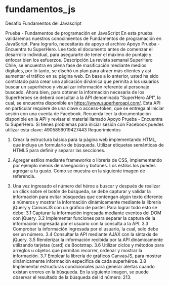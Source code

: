 # fundamentos_js
Desafio Fundamentos del Javascript

Prueba - Fundamentos de programación en
JavaScript
En esta prueba validaremos nuestros conocimientos de Fundamentos de programación en
JavaScript. Para lograrlo, necesitarás de apoyo el archivo Apoyo Prueba - Encuentra tu
SuperHero.
Lee todo el documento antes de comenzar el desarrollo individual, para asegurarte de tener
el máximo de puntaje y enfocar bien los esfuerzos.
Descripción
La revista semanal SuperHero Chile, se encuentra en plena fase de masificación mediante
medios digitales, por lo tanto, se diseñó un plan para atraer más clientes y así aumentar el
tráfico en su página web.
En base a lo anterior, usted ha sido contratado para crear una aplicación dinámica que permita
a los usuarios buscar un superhéroe y visualizar información referente al personaje buscado.
Ahora bien, para obtener la información necesaria de los Superhéroes se deberá consultar a
la API denominada “SuperHero API”, la cual, se encuentra disponible en
https://www.superheroapi.com/. Esta API en particular requiere de una clave o access-token,
que se entrega al iniciar sesión con una cuenta de Facebook. Recuerda leer la documentación
disponible en la API y revisar el material llamado Apoyo Prueba - Encuentra tu SuperHero.
Si tienes problemas para iniciar sesión con Facebook puedes utilizar esta clave:
4905856019427443
Requerimientos
1. Crear la estructura básica para la página web implementando HTML, que incluya un
formulario de búsqueda. Utilizar etiquetas semánticas de HTML5 para definir y
separar las secciones. 
2. Agregar estilos mediante frameworks o librería de CSS, implementando por ejemplo
menús de navegación y botones. Los estilos los puedes agregar a tu gusto. Como se
muestra en la siguiente imagen de referencia. 

3. Una vez ingresado el número del héroe a buscar y después de realizar un click sobre
el botón de búsqueda, se debe capturar y validar la información para evitar búsquedas
que contengan algún texto diferente a números y mostrar la información
dinámicamente mediante la librería jQuery y CanvasJS con un gráfico de pastel. Para
lograr todo esto se debe: 
3.1 Capturar la información ingresada mediante eventos del DOM con jQuery. 
3.2 Implementar funciones para separar la captura de la información ingresada
por el usuario con la consulta a la API. 
3.3 Comprobar la información ingresada por el usuario, la cual, solo debe ser un
número. 
3.4 Consultar la API mediante AJAX con la sintaxis de jQuery. 
3.5 Renderizar la información recibida por la API dinámicamente utilizando
tarjetas (card) de Bootstrap. 
3.6 Utilizar ciclos y métodos para arreglos u objetos que permitan recorrer, ordenar
y mostrar la información. 
3.7 Emplear la librería de gráficos CanvasJS, para mostrar dinámicamente
información específica de cada superhéroe.
3.8 Implementar estructuras condicionales para generar alertas cuando existan
errores en la búsqueda. 
En la siguiente imagen, se puede observar el resultado de la búsqueda del id número: 213.

